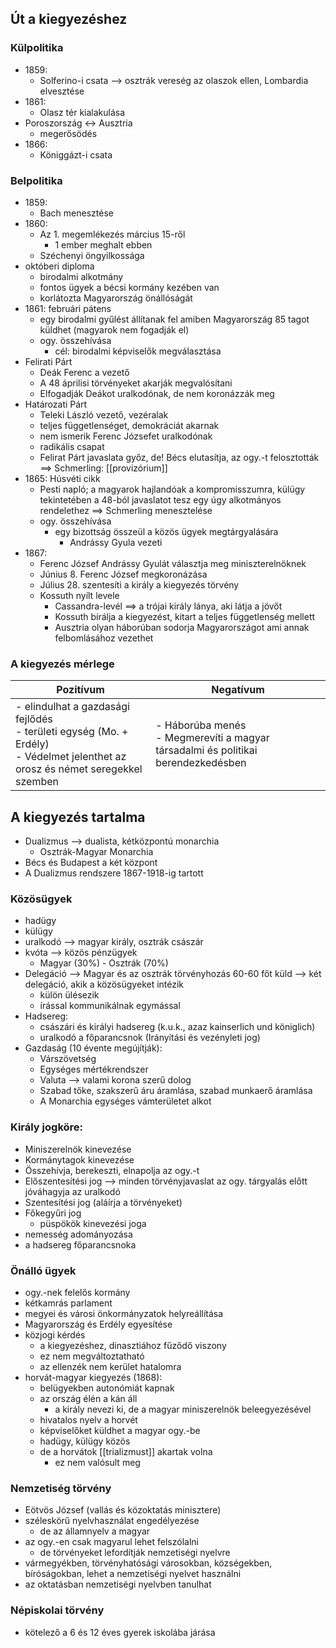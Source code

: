 ## Út a kiegyezéshez
### Külpolitika
- 1859:
	- Solferino-i csata --> osztrák vereség az olaszok ellen, Lombardia elvesztése
- 1861:
	- Olasz tér kialakulása
- Poroszország <-> Ausztria
	- megerősödés
- 1866:
	- Königgázt-i csata
### Belpolitika
- 1859:
	- Bach menesztése
- 1860:
	- Az 1. megemlékezés március 15-ről
		- 1 ember meghalt ebben
	- Széchenyi öngyilkossága
- októberi diploma
	- birodalmi alkotmány
	- fontos ügyek a bécsi kormány kezében van
	- korlátozta Magyarország önállóságát
- 1861: februári pátens
	- egy birodalmi gyűlést állítanak fel amiben Magyarország 85 tagot küldhet (magyarok nem fogadják el)
	- ogy. összehívása
		- cél: birodalmi képviselők megválasztása
- Felirati Párt
	- Deák Ferenc a vezető
	- A 48 áprilisi törvényeket akarják megvalósítani
	- Elfogadják Deákot uralkodónak, de nem koronázzák meg
- Határozati Párt
	- Teleki László vezető, vezéralak
	- teljes függetlenséget, demokráciát akarnak
	- nem ismerik Ferenc Józsefet uralkodónak
	- radikális csapat
	- Felirat Párt javaslata győz, de! Bécs elutasítja, az ogy.-t felosztották ==> Schmerling: [[provizórium]]
- 1865: Húsvéti cikk
	- Pesti napló; a magyarok hajlandóak a kompromisszumra, külügy tekintetében a 48-ból javaslatot tesz egy úgy alkotmányos rendelethez ==> Schmerling menesztelése
	- ogy. összehívása
		- egy bizottság összeül a közös ügyek megtárgyalására
			- Andrássy Gyula vezeti
- 1867:
	- Ferenc József Andrássy Gyulát választja meg miniszterelnöknek
	- Június 8. Ferenc József megkoronázása
	- Július 28. szentesíti a király a kiegyezés törvény
	- Kossuth nyílt levele
		- Cassandra-levél ==> a trójai király lánya, aki látja a jövőt
		- Kossuth bírálja a kiegyezést, kitart a teljes függetlenség mellett
		- Ausztria olyan háborúban sodorja Magyarországot ami annak felbomlásához vezethet
### A kiegyezés mérlege
| Pozitívum | Negatívum |
| ---- | ---- |
| - elindulhat a gazdasági fejlődés<br>- területi egység (Mo. + Erdély)<br>- Védelmet jelenthet az orosz és német seregekkel szemben<br> | - Háborúba menés<br>- Megmerevíti a magyar társadalmi és politikai berendezkedésben |
## A kiegyezés tartalma
- Dualizmus --> dualista, kétközpontú monarchia
	- Osztrák-Magyar Monarchia
- Bécs és Budapest a két központ
- A Dualizmus rendszere 1867-1918-ig tartott
### Közösügyek
- hadügy
- külügy
- uralkodó --> magyar király, osztrák császár
- kvóta --> közös pénzügyek
	- Magyar (30%) - Osztrák (70%)
- Delegáció --> Magyar és az osztrák törvényhozás 60-60 főt küld --> két delegáció, akik a közösügyeket intézik
	- külön ülésezik
	- írással kommunikálnak egymással
- Hadsereg:
	- császári és királyi hadsereg (k.u.k., azaz kainserlich und königlich)
	- uralkodó a főparancsnok (Irányítási és vezényleti jog)
- Gazdaság (10 évente megújítják):
	- Várszövetség
   	- Egységes mértékrendszer
	- Valuta --> valami korona szerű dolog
	- Szabad tőke, szakszerű áru áramlása, szabad munkaerő áramlása
 	- A Monarchia egységes vámterületet alkot
### Király jogköre:
- Miniszerelnök kinevezése
- Kormánytagok kinevezése
- Összehívja, berekeszti, elnapolja az ogy.-t
- Előszentesítési jog --> minden törvényjavaslat az ogy. tárgyalás előtt jóváhagyja az uralkodó
- Szentesítési jog (aláírja a törvényeket)
- Főkegyűri jog
	- püspökök kinevezési joga
- nemesség adományozása
- a hadsereg főparancsnoka
### Önálló ügyek
- ogy.-nek felelős kormány
- kétkamrás parlament
- megyei és városi önkormányzatok helyreállítása
- Magyarország és Erdély egyesítése
- közjogi kérdés
	- a kiegyezéshez, dinasztiához fűződő viszony
	- ez nem megváltoztatható
	- az ellenzék nem kerület hatalomra
- horvát-magyar kiegyezés (1868):
	- belügyekben autonómiát kapnak
	- az ország élén a kán áll
		- a király nevezi ki, de a magyar miniszerelnök beleegyezésével
	- hivatalos nyelv a horvét
	- képviselőket küldhet a magyar ogy.-be
	- hadügy, külügy közös
	- de a horvátok [[trializmust]] akartak volna
		- ez nem valósult meg
### Nemzetiség törvény
- Eötvös József (vallás és közoktatás minisztere)
- széleskörű nyelvhasználat engedélyezése
	- de az államnyelv a magyar
- az ogy.-en csak magyarul lehet felszólalni
	- de törvényeket lefordítják nemzetiségi nyelvre
- vármegyékben, törvényhatósági városokban, községekben, bíróságokban, lehet a nemzetiségi nyelvet használni
- az oktatásban nemzetiségi nyelvben tanulhat
### Népiskolai törvény
- kötelező a 6 és 12 éves gyerek iskolába járása
